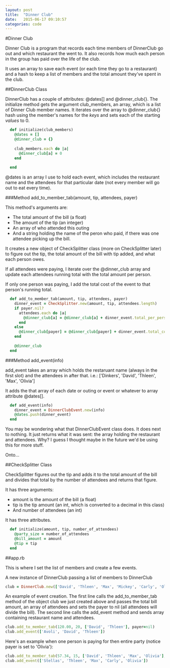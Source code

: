 ```yaml
---
layout: post
title:  "Dinner Club"
date:   2015-06-17 09:10:57
categories: code 
---
```

#Dinner Club

Dinner Club is a program that records each time members of DinnerClub go out and which restaurant the went to.  It also records how much each person in the group has paid over the life of the club.

It uses an array to save each event (or each time they go to a restaurant) and a hash to keep a list of members and the total amount they've spent in the club. 

##DinnerClub Class

DinnerClub has a couple of attributes: @dates[] and @dinner_club{}.
The initialize method gets the argument club_members, an array,  which is a list of Dinner Club member names.  It iterates over the array to @dinner_club{} hash using the member's names for the *keys* and sets each of the starting *values* to 0.

```ruby
  def initialize(club_members)
    @dates = []    
    @dinner_club = {}
    
    club_members.each do |a|
      @dinner_club[a] = 0
    end
      
  end
```

@dates is an array I use to hold each event, which includes the restaurant name and the attendees for that particular date (not every member will go out to eat every time).

###Method add_to_member_tab(amount, tip, attendees, payer)

This method's arguments are:

- The total amount of the bill (a float)
- The amount of the tip (an integer)
- An array of who attended this outing
- And a string holding the name of the peron who paid, if there was one attendee picking up the bill.

It creates a new object of CheckSplitter class (more on CheckSplitter later) to figure out the tip, the total amount of the bill with tip added, and what each person owes.

If all attendees were paying, I iterate over the @dinner_club array and update each attendees running total with the total amount per person.

If only one person was paying, I add the total cost of the event to that person's running total.

```ruby
  def add_to_member_tab(amount, tip, attendees, payer)
    dinner_event = CheckSplitter.new(amount, tip, attendees.length)
    if payer.nil?
      attendees.each do |a|
        @dinner_club[a] = @dinner_club[a] + dinner_event.total_per_person
      end
    else
      @dinner_club[payer] = @dinner_club[payer] + dinner_event.total_cost
    end
    
    @dinner_club
  end
```

###Method add_event(info)

add_event takes an array which holds the restaruant name (always in the first slot) and the attendees in after that.  i.e.: ['Dinkers', 'David', 'Thleen', 'Max', 'Olivia']

It adds the that array of each date or outing or event or whatever to array attribute @dates[]. 

```ruby
  def add_event(info)
    dinner_event = DinnerClubEvent.new(info)
    @dates.push(dinner_event)
  end
```

You may be wondering what that DinnerClubEvent class does.  It does next to nothing.  It just returns what it was sent: the array holding the restaurant and attendees.  Why?  I guess I thought maybe in the future we'd be using this for more stuff.

Onto...

##CheckSplitter Class

CheckSplitter figures out the tip and adds it to the total amount of the bill and divides that total by the number of attendees and returns that figure.

It has three arguments:
- amount is the amount of the bill (a float)
- tip is the tip amount (an int, which is converted to a decimal in this class)
- And number of attendees (an int)

It has three attributes.

```ruby
  def initialize(amount, tip, number_of_attendees)
    @party_size = number_of_attendees
    @bill_amount = amount
    @tip = tip
  end
```

##app.rb

This is where I set the list of members and create a few events.

A new instance of DinnerClub passing a list of members to DinnerClub
```ruby
club = DinnerClub.new(['David', 'Thleen', 'Max', 'Mickey', 'Carly', 'Olivia'])
```

An example of event creation.  The first line calls the add_to_member_tab method of the object club we just created above and passes the total bill amount, an array of attendees and sets the payer to nil (all attendees will divide the bill).
The second line calls the add_event method and sends array containing restaurant name and attendees.
```ruby
club.add_to_member_tab(120.00, 20, ['David', 'Thleen'], payer=nil)
club.add_event(['Avoli', 'David', 'Thleen'])
```

Here's an example when one person is paying for then entire party (notice payer is set to 'Olivia'):
```ruby
club.add_to_member_tab(57.34, 15, ['David', 'Thleen', 'Max', 'Olivia'], payer='Olivia')
club.add_event(['Stellas', 'Thleen', 'Max', 'Carly', 'Olivia'])
```